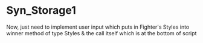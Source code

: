 # Syn_Storage1
Now, just need to implement user input which puts in Fighter's Styles into winner method of type Styles & the call itself which is at the bottom of script
